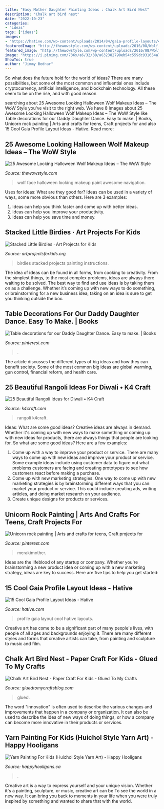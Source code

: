 ```yaml
---
title: "Easy Mother Daughter Painting Ideas : Chalk Art Bird Nest"
description: "Chalk art bird nest"
date: "2022-10-23"
categories:
- "ideas"
tags: ["ideas"]
images:
- "https://hative.com/wp-content/uploads/2014/04/gaia-profile-layouts/4-shangrilicious-gaia-profile.jpg"
featuredImage: "http://thewowstyle.com/wp-content/uploads/2016/08/Wolf-Face-Paint.jpg"
featured_image: "http://thewowstyle.com/wp-content/uploads/2016/08/Wolf-Face-Paint.jpg"
image: "https://i.pinimg.com/736x/a6/32/38/a632382798eb54c559dc931654a79069.jpg"
ShowToc: true
author: "Jimmy Bednar"
---
```



So what does the future hold for the world of ideas? There are many possibilities, but some of the most common and influential ones include cryptocurrency, artificial intelligence, and blockchain technology. All these seem to be on the rise, and with good reason.

	

		
searching about 25 Awesome Looking Halloween Wolf Makeup Ideas – The WoW Style you've visit to the right web. We have 8 Images about 25 Awesome Looking Halloween Wolf Makeup Ideas – The WoW Style like Table decorations for our Daddy Daughter Dance. Easy to make. | Books, Unicorn rock painting | Arts and crafts for teens, Craft projects for and also 15 Cool Gaia Profile Layout Ideas - Hative. Read more:
		
    
## 25 Awesome Looking Halloween Wolf Makeup Ideas – The WoW Style

<img loading=lazy src="http://thewowstyle.com/wp-content/uploads/2016/08/Wolf-Face-Paint.jpg" onerror="this.onerror=null;this.src='https://tse3.mm.bing.net/th?id=OIP.elX8xhczS5IUPEwcD6KIiAHaJa&amp;pid=15.1';" alt="25 Awesome Looking Halloween Wolf Makeup Ideas – The WoW Style">

_Source: thewowstyle.com_

>wolf face halloween looking makeup paint awesome navigation. 

	

Uses for ideas: What are they good for?
Ideas can be used in a variety of ways, some more obvious than others. Here are 3 examples:
1. Ideas can help you think faster and come up with better ideas.
2. Ideas can help you improve your productivity.    
3. Ideas can help you save time and money.

    
## Stacked Little Birdies · Art Projects For Kids

<img loading=lazy src="https://artprojectsforkids.org/wp-content/uploads/2014/07/Little-Birdies-Painting-650.jpg" onerror="this.onerror=null;this.src='https://tse4.mm.bing.net/th?id=OIP.EWG4bZF-2TopftW3wYIdLQHaHa&amp;pid=15.1';" alt="Stacked Little Birdies · Art Projects for Kids">

_Source: artprojectsforkids.org_

>birdies stacked projects painting instructions. 

	

The idea of ideas can be found in all forms, from cooking to creativity. From the simplest things, to the most complex problems, ideas are always there waiting to be solved. The best way to find and use ideas is by taking them on as a challenge. Whether it’s coming up with new ways to do something, or brainstorming for a new business idea, taking on an idea is sure to get you thinking outside the box.

    
## Table Decorations For Our Daddy Daughter Dance. Easy To Make. | Books

<img loading=lazy src="https://s-media-cache-ak0.pinimg.com/736x/60/48/ae/6048aeacfd9b9a45a8aafc2d9f91ae00.jpg" onerror="this.onerror=null;this.src='https://tse3.mm.bing.net/th?id=OIP.Wvw-MuPwO4WMvsjuqf_imQHaJ6&amp;pid=15.1';" alt="Table decorations for our Daddy Daughter Dance. Easy to make. | Books">

_Source: pinterest.com_

>. 

	

The article discusses the different types of big ideas and how they can benefit society. Some of the most common big ideas are global warming, gun control, financial reform, and health care.

    
## 25 Beautiful Rangoli Ideas For Diwali • K4 Craft

<img loading=lazy src="https://www.k4craft.com/wp-content/uploads/2017/02/25-Rangoli-Ideas-for-Diwali.jpg" onerror="this.onerror=null;this.src='https://tse2.mm.bing.net/th?id=OIP.hM9_pZWFELtrL-OhvMn3tAHaEK&amp;pid=15.1';" alt="25 Beautiful Rangoli Ideas for Diwali • K4 Craft">

_Source: k4craft.com_

>rangoli k4craft. 

	

Ideas: What are some good ideas?
Creative ideas are always in demand. Whether it's coming up with new ways to make something or coming up with new ideas for products, there are always things that people are looking for. So what are some good ideas? Here are a few examples: 
1. Come up with a way to improve your product or service. There are many ways to come up with new ideas and improve your product or service. Some example ideas include using customer data to figure out what problems customers are facing and creating prototypes to see how customers react before making a purchase. 
2. Come up with new marketing strategies. One way to come up with new marketing strategies is by brainstorming different ways that you can market your product or service. This could include creating ads, writing articles, and doing market research on your audience. 
3. Create unique designs for products or services.

    
## Unicorn Rock Painting | Arts And Crafts For Teens, Craft Projects For

<img loading=lazy src="https://i.pinimg.com/736x/a6/32/38/a632382798eb54c559dc931654a79069.jpg" onerror="this.onerror=null;this.src='https://tse3.mm.bing.net/th?id=OIP.RlT0cmz8SAF_E-sWVMfYzQHaOS&amp;pid=15.1';" alt="Unicorn rock painting | Arts and crafts for teens, Craft projects for">

_Source: pinterest.com_

>merakimother. 

	

Ideas are the lifeblood of any startup or company. Whether you're brainstorming a new product idea or coming up with a new marketing strategy, ideas are key to success. Here are five tips to help you get started: 

    
## 15 Cool Gaia Profile Layout Ideas - Hative

<img loading=lazy src="https://hative.com/wp-content/uploads/2014/04/gaia-profile-layouts/4-shangrilicious-gaia-profile.jpg" onerror="this.onerror=null;this.src='https://tse3.mm.bing.net/th?id=OIP.uESiejvGDWTqbT0qF6MxVwHaK8&amp;pid=15.1';" alt="15 Cool Gaia Profile Layout Ideas - Hative">

_Source: hative.com_

>profile gaia layout cool hative layouts. 

	

Creative art has come to be a significant part of many people's lives, with people of all ages and backgrounds enjoying it. There are many different styles and forms that creative artists can take, from painting and sculpture to music and film.

    
## Chalk Art Bird Nest - Paper Craft For Kids - Glued To My Crafts

<img loading=lazy src="https://www.gluedtomycraftsblog.com/wp-content/uploads/2020/06/chalk-art-bird-nest-kid-craft-idea-4.jpg" onerror="this.onerror=null;this.src='https://tse3.mm.bing.net/th?id=OIP.-ry0qrRMUJHQiQuXysSimQHaE8&amp;pid=15.1';" alt="Chalk Art Bird Nest - Paper Craft For Kids - Glued To My Crafts">

_Source: gluedtomycraftsblog.com_

>glued. 

	

The word "innovation" is often used to describe the various changes and improvements that happen in a company or organization. It can also be used to describe the idea of new ways of doing things, or how a company can become more innovative in their products or services.

    
## Yarn Painting For Kids (Huichol Style Yarn Art) - Happy Hooligans

<img loading=lazy src="https://happyhooligans.ca/wp-content/uploads/2020/06/owl-and-flower-art-on-styrofoam-tray-made-with-yarn.jpg" onerror="this.onerror=null;this.src='https://tse2.mm.bing.net/th?id=OIP.TY2_Sd7xuiss_7qX961DsQHaLH&amp;pid=15.1';" alt="Yarn Painting For Kids (Huichol Style Yarn Art) - Happy Hooligans">

_Source: happyhooligans.ca_

>. 

	

Creative art is a way to express yourself and your unique vision. Whether it's a painting, sculpture, or music, creative art can be To see the world in a new way. It can bring you back to moments in your life when you were truly inspired by something and wanted to share that with the world.

